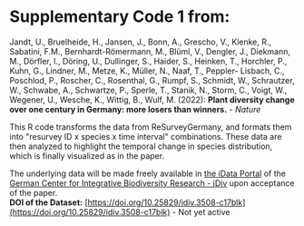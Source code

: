 # Supplementary Code 1 from:
Jandt, U., Bruelheide, H., Jansen, J., Bonn, A., Grescho, V., Klenke, R., Sabatini, F.M., Bernhardt-Römermann, M., Blüml, V., Dengler, J., Diekmann, M., Dörfler, I., Döring, U., Dullinger, S., Haider, S., Heinken, T., Horchler, P., Kuhn, G., Lindner, M., Metze, K., Müller, N., Naaf, T., Peppler- Lisbach, C., Poschlod, P., Roscher, C., Rosenthal, G., Rumpf, S., Schmidt, W., Schrautzer, W., Schwabe, A., Schwartze, P., Sperle, T., Stanik, N., Storm, C., Voigt, W., Wegener, U., Wesche, K., Wittig, B., Wulf, M. (2022): **Plant diversity change over one century in Germany: more losers than winners.** - *Nature*  

This R code transforms the data from ReSurveyGermany, and formats them into "resurvey ID x species x time interval" combinations. These data are then analyzed to highlight the temporal change in species distribution, which is finally visualized as in the paper.  

The underlying data will be made freely available in [the iData Portal](iData.idiv.de/) of the [German Center for Integrative Biodiversity Research - iDiv](https://www.idiv.de/en) upon acceptance of the paper.  
**DOI of the Dataset:** [https://doi.org/10.25829/idiv.3508-c17blk](https://doi.org/10.25829/idiv.3508-c17blk) - Not yet active

